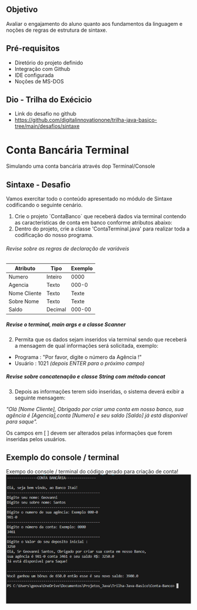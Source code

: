 ## Objetivo
Avaliar o engajamento do aluno quanto aos fundamentos da linguagem e noções de regras de estrutura de sintaxe.

## Pré-requisitos

- Diretório do projeto definido
- Integração com Github
- IDE configurada
- Noções de MS-DOS

## Dio - Trilha do Exécicio

- Link do desafio no github
- https://github.com/digitalinnovationone/trilha-java-basico-tree/main/desafios/sintaxe

# Conta Bancária Terminal

Simulando uma conta bancária através dop Terminal/Console

## Sintaxe - Desafio

Vamos exercitar todo o conteúdo apresentado no módulo de Sintaxe codificando o seguinte cenário.

1. Crie o projeto ´ContaBanco´ que receberá dados via terminal contendo as caracteristicas de conta em banco conforme atributos abaixo:
2. Dentro do projeto, crie a classe 'ContaTerminal.java' para realizar toda a codificação do nosso programa.

###### Revise sobre as regras de declaração de variáveis

| Atributo    | Tipo       | Exemplo
| --------    | ---------  | ---------
| Numero      | Inteiro    | 0000	
| Agencia     | Texto	   | 000-0
| Nome Cliente| Texto      | Texte
| Sobre Nome  | Texto      | Texte
| Saldo	      | Decimal    | 000-00	

##### Revise o terminal, main args e a classe Scanner

2. Permita que os dados sejam inseridos via terminal sendo que receberá a mensagem de qual informações  será solicitada, exemplo:

- Programa : "Por favor, digite o número da Agência !"
- Usuário : 1021 *(depois ENTER para o próximo campo)*

##### Revise sobre concatenação e classe String com método concat

3. Depois as informações terem sido inseridas, o sistema deverá exibir a seguinte mensagem:

*"Olá [Nome Cliente], Obrigado por criar uma conta em nosso banco, sua agência é [Agencia],conta [Numero] e seu saldo [Saldo] já está disponivel para saque".*

Os campos em [ ] devem ser alterados pelas informações que forem inseridas pelos usuários.
 

 ## Exemplo do console / terminal

 Exempo do console / terminal do código gerado para criação de conta!
 <img src="img/image.png" alt="Exempo do console / terminal do código gerado para criação de conta!">